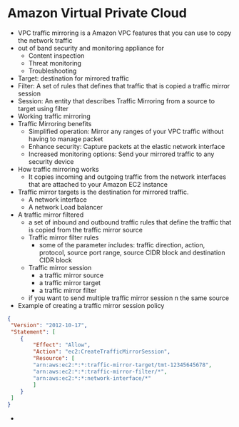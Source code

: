# Amazon Virtual Private Cloud

- VPC traffic mirroring is a Amazon VPC features that you can  use to copy the network traffic
- out of band security and monitoring appliance for
    - Content inspection
    - Threat monitoring
    - Troubleshooting
- Target: destination for mirrored traffic
- Filter: A set of rules that defines that traffic that is copied a traffic mirror session
- Session: An entity that describes Traffic Mirroring from a source to target using filter
- Working traffic mirroring
- Traffic Mirroring benefits
    - Simplified operation: Mirror any ranges of your VPC traffic without having to manage packet
    - Enhance security: Capture packets at the elastic network interface
    - Increased monitoring options: Send your mirrored traffic to any security device
- How traffic mirroring works
    - It copies incoming and outgoing traffic from the network interfaces that are attached to your Amazon EC2 instance
- Traffic mirror targets is the destination for mirrored traffic.
    - A network interface
    - A network Load balancer
- A traffic mirror filtered
    - a set of inbound and outbound traffic rules that define the traffic that is copied from the traffic mirror source
    - Traffic mirror filter rules
        - some of the parameter includes: traffic direction, action, protocol, source port range, source CIDR block and destination CIDR block
    - Traffic mirror session
        - a traffic mirror source
        - a traffic mirror target
        - a traffic mirror filter
    - if you want to send multiple traffic mirror session n the same source
- Example of creating a traffic mirror session policy
```json
{
 "Version": "2012-10-17",
 "Statement": [
    {
        "Effect": "Allow",
        "Action": "ec2:CreateTrafficMirrorSession",
        "Resource": [
        "arn:aws:ec2:*:*:traffic-mirror-target/tmt-12345645678",
        "arn:aws:ec2:*:*:traffic-mirror-filter/*",
        "arn:aws:ec2:*:*:network-interface/*"
        ]
    }
 ]
}
```
- 